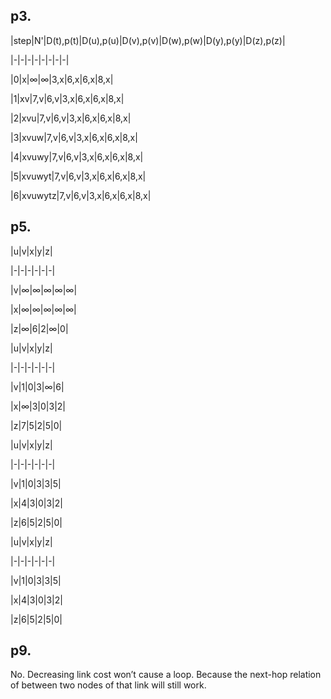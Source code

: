 p3.
---
|step|N'|D(t),p(t)|D(u),p(u)|D(v),p(v)|D(w),p(w)|D(y),p(y)|D(z),p(z)|

|-|-|-|-|-|-|-|-|

|0|x|∞|∞|3,x|6,x|6,x|8,x|

|1|xv|7,v|6,v|3,x|6,x|6,x|8,x|

|2|xvu|7,v|6,v|3,x|6,x|6,x|8,x|

|3|xvuw|7,v|6,v|3,x|6,x|6,x|8,x|

|4|xvuwy|7,v|6,v|3,x|6,x|6,x|8,x|

|5|xvuwyt|7,v|6,v|3,x|6,x|6,x|8,x|

|6|xvuwytz|7,v|6,v|3,x|6,x|6,x|8,x|  

p5.
---
|u|v|x|y|z|

|-|-|-|-|-|-|

|v|∞|∞|∞|∞|∞|

|x|∞|∞|∞|∞|∞|

|z|∞|6|2|∞|0|  

|u|v|x|y|z|

|-|-|-|-|-|-|

|v|1|0|3|∞|6|

|x|∞|3|0|3|2|

|z|7|5|2|5|0|  

|u|v|x|y|z|

|-|-|-|-|-|-|

|v|1|0|3|3|5|

|x|4|3|0|3|2|

|z|6|5|2|5|0|  


|u|v|x|y|z|

|-|-|-|-|-|-|

|v|1|0|3|3|5|

|x|4|3|0|3|2|

|z|6|5|2|5|0|  

p9.
-----
No. Decreasing link cost won’t cause a loop. Because the next-hop relation of between two nodes of that link will still work.
